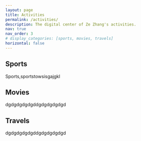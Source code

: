 ```yaml
---
layout: page
title: Activities
permalink: /activities/
description: The digital center of Ze Zhang's activities.
nav: true
nav_order: 3
# display_categories: [sports, movies, travels]
horizontal: false
---
```


<!-- pages/projects.md -->
<div class="projects">
  <!-- Sports -->
  <h2 class="category">Sports</h2>
  <div class="container">
    <div class="row row-cols-2">
    Sports,sportstowsisgajgkl
    </div>
  </div>
  <div class="grid"></div>

  <!-- Movies -->
  <h2 class="category">Movies</h2>
  <div class="container">
    <div class="row row-cols-2">
    dgdgdgdgdgddgdgdgdgdgd
    </div>
  </div>
  <div class="grid"></div>

  <!-- Travels -->
  <h2 class="category">Travels</h2>
  <div class="container">
    <div class="row row-cols-2">
    dgdgdgdgdgddgdgdgdgdgd
    </div>
  </div>
  <div class="grid"></div>
</div>
